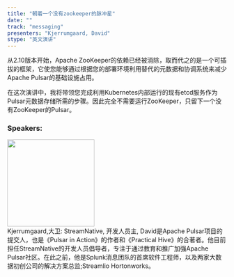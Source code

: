 ```yaml
---
title: "朝着一个没有zookeeper的脉冲星"
date: "" 
track: "messaging"
presenters: "Kjerrumgaard, David"
stype: "英文演讲"
---
```

从2.10版本开始，Apache ZooKeeper的依赖已经被消除，取而代之的是一个可插拔的框架，它使您能够通过根据您的部署环境利用替代的元数据和协调系统来减少Apache Pulsar的基础设施占用。


在这次演讲中，我将带领您完成利用Kubernetes内部运行的现有etcd服务作为Pulsar元数据存储所需的步骤。因此完全不需要运行ZooKeeper，只留下一个没有ZooKeeper的Pulsar。
 ### Speakers: 
 <img src="images/speaker/1020.png" width="200" /><br>Kjerrumgaard,大卫: StreamNative, 开发人员主, David是Apache Pulsar项目的提交人，也是《Pulsar in Action》的作者和《Practical Hive》的合著者。他目前担任StreamNative的开发人员倡导者，专注于通过教育和推广加强Apache Pulsar社区。在此之前，他是Splunk消息团队的首席软件工程师，以及两家大数据初创公司的解决方案总监;Streamlio Hortonworks。
 